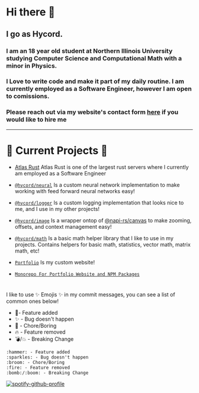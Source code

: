 # Hi there 👋

## I go as Hycord.

### I am an 18 year old student at Northern Illinois University studying Computer Science and Computational Math with a minor in Physics.
### I Love to write code and make it part of my daily routine. I am currently employed as a Software Engineer, however I am open to comissions.
### Please reach out via my website's contact form [here](https://masen.dev/contact) if you would like to hire me

---
# 🔭 Current Projects 🔭


- [Atlas Rust](https://atlasrustservers.com/) Atlas Rust is one of the largest rust servers where I currently am employed as a Software Engineer

- [`@hycord/neural`](https://npmjs.org/package/@hycord/neural) Is a custom neural network implementation to make working with feed forward neural networks easy!
- [`@hycord/logger`](https://npmjs.org/package/@hycord/logger) Is a custom logging implementation that looks nice to me, and I use in my other projects!
- [`@hycord/image`](https://npmjs.org/package/@hycord/image) Is a wrapper ontop of [@napi-rs/canvas](https://npmjs.org/package/@napi-rs/canvas) to make zooming, offsets, and context management easy!
- [`@hycord/math`](https://npmjs.org/package/@hycord/math) Is a basic math helper library that I like to use in my projects. Contains helpers for basic math, statistics, vector math, matrix math, etc!


- [`Portfolio`](https://masen.dev) Is my custom website!
    
- [`Monorepo For Portfolio Website and NPM Packages`](https://github.com/hycord/monorepo)

#

I like to use ✨ Emojis ✨ in my commit messages,
you can see a list of common ones below!

- 🔨- Feature added
- ✨ - Bug doesn't happen
- 🧹 - Chore/Boring
- 🔥 - Feature removed
- 💣/💥 - Breaking Change

```
:hammer: - Feature added
:sparkles: - Bug doesn't happen
:broom: - Chore/Boring
:fire: - Feature removed
:bomb:/:boom: - Breaking Change
```

[![spotify-github-profile](https://spotify-github-profile.vercel.app/api/view?uid=31y4vizdkb23gag4e47lysodjfoi&cover_image=true&theme=novatorem&bar_color=9ef9ff&bar_color_cover=true)](https://github.com/kittinan/spotify-github-profile)
